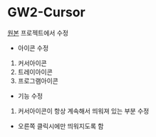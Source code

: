 GW2-Cursor
==========

[원본](https://github.com/fritzw/gw2-cursor) 프로젝트에서 수정

- 아이콘 수정
1. 커서아이콘
2. 트레이아이콘 
3. 프로그램아이콘

- 기능 수정
1. 커서아이콘이 항상 계속해서 띄워져 있는 부분 수정
- 오른쪽 클릭시에만 띄워지도록 함
